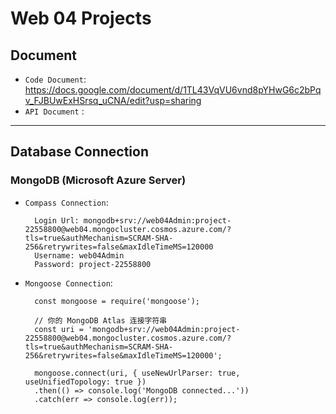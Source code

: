 # Web 04 Projects

## Document

* `Code Document`: https://docs.google.com/document/d/1TL43VqVU6vnd8pYHwG6c2bPqv_FJBUwExHSrsq_uCNA/edit?usp=sharing
* `API Document` : 
---
## Database Connection
### MongoDB (Microsoft Azure Server)
* `Compass Connection`:

        Login Url: mongodb+srv://web04Admin:project-22558800@web04.mongocluster.cosmos.azure.com/?tls=true&authMechanism=SCRAM-SHA-256&retrywrites=false&maxIdleTimeMS=120000
        Username: web04Admin
        Password: project-22558800

* `Mongoose Connection`: 

        const mongoose = require('mongoose');
        
        // 你的 MongoDB Atlas 连接字符串
        const uri = 'mongodb+srv://web04Admin:project-22558800@web04.mongocluster.cosmos.azure.com/?tls=true&authMechanism=SCRAM-SHA-256&retrywrites=false&maxIdleTimeMS=120000';
        
        mongoose.connect(uri, { useNewUrlParser: true, useUnifiedTopology: true })
        .then(() => console.log('MongoDB connected...'))
        .catch(err => console.log(err));

